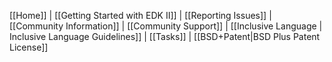 [[Home]] | [[Getting Started with EDK II]] | [[Reporting Issues]] | [[Community Information]] | [[Community Support]] | [[Inclusive Language | Inclusive Language Guidelines]] | [[Tasks]] | [[BSD+Patent|BSD Plus Patent License]]